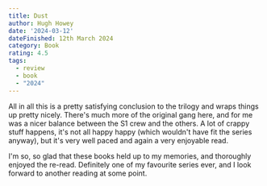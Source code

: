 ```yaml
---
title: Dust
author: Hugh Howey
date: '2024-03-12'
dateFinished: 12th March 2024
category: Book
rating: 4.5
tags:
  - review
  - book
  - "2024"
---
```


All in all this is a pretty satisfying conclusion to the trilogy and wraps things up pretty nicely. There's much more of the original gang here, and for me was a nicer balance between the S1 crew and the others. A lot of crappy stuff happens, it's not all happy happy (which wouldn't have fit the series anyway), but it's very well paced and again a very enjoyable read. 

I'm so, so glad that these books held up to my memories, and thoroughly enjoyed the re-read. Definitely one of my favourite series ever, and I look forward to another reading at some point.